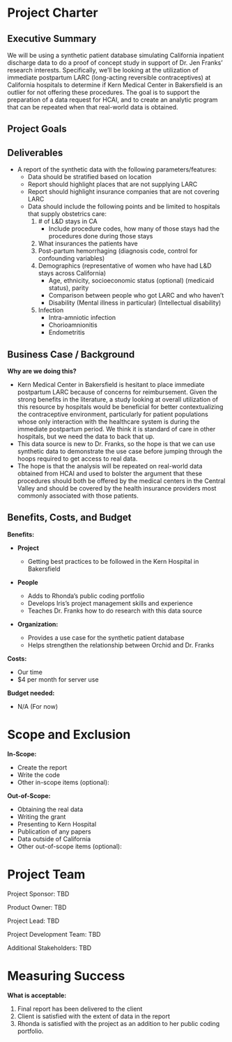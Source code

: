 # Project Charter 

## Executive Summary
We will be using a synthetic patient database simulating California inpatient discharge data to do a proof of concept study in support of Dr. Jen Franks’ research interests.  Specifically, we’ll be looking at the utilization of immediate postpartum LARC (long-acting reversible contraceptives) at California hospitals to determine if Kern Medical Center in Bakersfield is an outlier for not offering these procedures.  The goal is to support the preparation of a data request for HCAI, and to create an analytic program that can be repeated when that real-world data is obtained.

## Project Goals

## Deliverables
* A report of the synthetic data with the following parameters/features:
   - Data should be stratified based on location
   - Report should highlight places that are not supplying LARC
   - Report should highlight insurance companies that are not covering LARC
   - Data should include the following points and be limited to hospitals that supply obstetrics care:
     1. \# of L&D stays in CA
        - Include procedure codes, how many of those stays had the procedures done during those stays
     2. What insurances the patients have
     3. Post-partum hemorrhaging (diagnosis code, control for confounding variables)
     4. Demographics (representative of women who have had L&D stays across California)
        - Age, ethnicity, socioeconomic status (optional) (medicaid status), parity
        - Comparison between people who got LARC and who haven’t
        - Disability (Mental illness in particular) (Intellectual disability)
     5. Infection
        - Intra-amniotic infection
        - Chorioamnionitis
        - Endometritis

## Business Case / Background

**Why are we doing this?**
- Kern Medical Center in Bakersfield is hesitant to place immediate postpartum LARC because of concerns for reimbursement.  Given the strong benefits in the literature, a study looking at overall utilization of this resource by hospitals would be beneficial for better contextualizing the contraceptive environment, particularly for patient populations whose only interaction with the healthcare system is during the immediate postpartum period.  We think it is standard of care in other hospitals, but we need the data to back that up.
- This data source is new to Dr. Franks, so the hope is that we can use synthetic data to demonstrate the use case before jumping through the hoops required to get access to real data.
- The hope is that the analysis will be repeated on real-world data obtained from HCAI and used to bolster the argument that these procedures should both be offered by the medical centers in the Central Valley and should be covered by the health insurance providers most commonly associated with those patients.

## Benefits, Costs, and Budget

**Benefits:**
- **Project**
  - Getting best practices to be followed in the Kern Hospital in Bakersfield

- **People** 
  - Adds to Rhonda’s public coding portfolio
  - Develops Iris’s project management skills and experience
  - Teaches Dr. Franks how to do research with this data source

- **Organization:**
  - Provides a use case for the synthetic patient database
  - Helps strengthen the relationship between Orchid and Dr. Franks 

**Costs:**
- Our time
- $4 per month for server use

**Budget needed:**
- N/A (For now)

# Scope and Exclusion

**In-Scope:**
- Create the report
- Write the code
- Other in-scope items (optional):

**Out-of-Scope:**
- Obtaining the real data
- Writing the grant
- Presenting to Kern Hospital
- Publication of any papers
- Data outside of California 
- Other out-of-scope items (optional):
  
# Project Team
Project Sponsor: TBD

Product Owner: TBD

Project Lead: TBD

Project Development Team: TBD

Additional Stakeholders: TBD


# Measuring Success
**What is acceptable:**
1. Final report has been delivered to the client
1. Client is satisfied with the extent of data in the report
1. Rhonda is satisfied with the project as an addition to her public coding portfolio.

